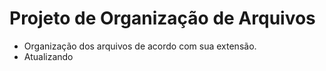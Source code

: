# Projeto de Organização de Arquivos

 - Organização dos arquivos de acordo com sua extensão.
 - Atualizando

